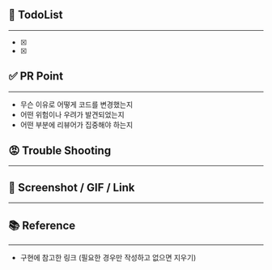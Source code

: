 ## 💜 TodoList
-----
- [x] 
- [x] 

## ✅ PR Point
-----
- 무슨 이유로 어떻게 코드를 변경했는지
- 어떤 위험이나 우려가 발견되었는지
- 어떤 부분에 리뷰어가 집중해야 하는지

## 😡 Trouble Shooting
-----

## 👀 Screenshot / GIF / Link
-----

## 📚 Reference
-----
- 구현에 참고한 링크 (필요한 경우만 작성하고 없으면 지우기)
